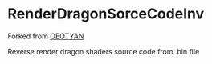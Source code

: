 # RenderDragonSorceCodeInv

Forked from [OEOTYAN](https://github.com/OEOTYAN)

Reverse render dragon shaders source code from .bin file
